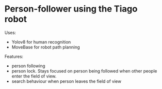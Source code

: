 <h1>Person-follower using the Tiago robot</h1> 

Uses:
- Yolov8 for human recognition
- MoveBase for robot path planning

Features:
- person following
- person lock. Stays focused on person being followed when other people enter the field of view.
- search behaviour when person leaves the field of view
